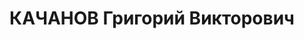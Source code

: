 ---
title: КАЧАНОВ Григорий Викторович
description: '1900 р. н., с. Придача Воронезької губ. Росіянин, чл. ВКП(б), письменний,
  голова райвиконкому. Проживав у с. Лугини Лугинського р-ну Житомирської обл.

  Заарештований 6 жовтня 1937 р. Обвинувачувався в причетності до к.-р. троцькістської
  організації. ВК ВС СРСР 23 грудня 1937 р. засуджений до розстрілу. Вирок виконано
  23 грудня 1937 р. у м. Київ.

  Реабілі-тований у 1958 р.'
---